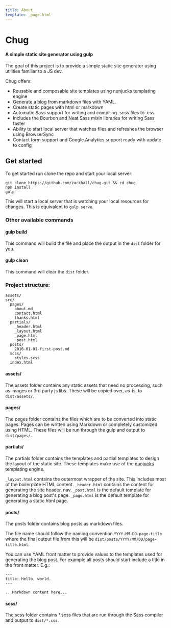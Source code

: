 ```yaml
---
title: About
template: _page.html
---
```


# Chug

#### A simple static site generator using gulp

The goal of this project is to provide a simple static site generator using utilities familiar to a JS dev.

Chug offers:
- Reusable and composable site templates using nunjucks templating engine
- Generate a blog from markdown files with YAML.
- Create static pages with html or markdown
- Automatic Sass support for writing and compiling .scss files to .css
- Includes the Bourbon and Neat Sass mixin libraries for writing Sass faster
- Ability to start local server that watches files and refreshes the browser using BrowserSync
- Contact form support and Google Analytics support ready with update to config


## Get started

To get started run clone the repo and start your local server:

```
git clone https://github.com/zackhall/chug.git && cd chug
npm install
gulp
```

This will start a local server that is watching your local resources for changes. This is equivalent to `gulp serve`.

### Other available commands

#### gulp build

This command will build the file and place the output in the `dist` folder for you.

#### gulp clean

This command will clear the `dist` folder.

### Project structure:

```
assets/
src/
  pages/
    about.md
    contact.html
    thanks.html
  partials/
    _header.html
    _layout.html
    _page.html
    _post.html
  posts/
    2016-01-01-first-post.md
  scss/
    styles.scss
  index.html
```

#### assets/

The assets folder contains any static assets that need no processing, such as images or 3rd party js libs. These will be copied over, as-is, to `dist/assets/`.

#### pages/

The pages folder contains the files which are to be converted into static pages. Pages can be written using Markdown or completely customized using HTML. These files will be run through the gulp and output to `dist/pages/`.

#### partials/
The partials folder contains the templates and partial templates to design the layout of the static site. These templates make use of the [nunjucks](https://mozilla.github.io/nunjucks/) templating engine.

`_layout.html` contains the outermost wrapper of the site. This includes most of the boilerplate HTML content.
`_header.html` contains the content for generating the site header, nav.
`_post.html` is the default template for generating a blog post's page.
`_page.html` is the default template for generating a static html page.

#### posts/

The posts folder contains blog posts as markdown files. 

The file name should follow the naming convention `YYYY-MM-DD-page-title` where the final output file from this will be `dist/posts/YYYY/MM/DD/page-title.html`.

You can use YAML front matter to provide values to the templates used for generating the blog post. For example all posts should start include a title in the front matter. E.g.:

```
---
title: Hello, world.
---

...Markdown content here...
```

#### scss/

The scss folder contains \*.scss files that are run through the Sass compiler and output to `dist/*.css`.